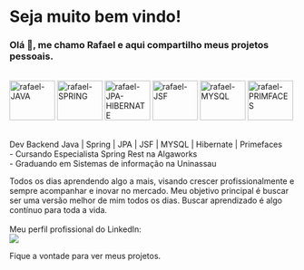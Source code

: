 # Seja muito bem vindo!
### Olá 👋, me chamo Rafael e aqui compartilho meus projetos pessoais.
<div style="display: inline_block"><br>
  <img align="center" alt="rafael-JAVA" height="70" width="80" src="https://cdn.jsdelivr.net/gh/devicons/devicon/icons/java/java-original-wordmark.svg">
  <img align="center" alt="rafael-SPRING" height="70" width="80" src="https://www.svgrepo.com/show/354379/spring.svg">
  <img align="center" alt="rafael-JPA-HIBERNATE" height="70" width="80" src="https://design.jboss.org/hibernate/logo/final/hibernate_logo_whitebkg_stacked_256px.png">
  <img align="center" alt="rafael-JSF" height="70" width="80" src="https://www.ambient-it.net/wp-content/uploads/2016/04/jsf-logo-175.png">
  <img align="center" alt="rafael-MYSQL" height="70" width="80" src="https://www.vectorlogo.zone/logos/mysql/mysql-official.svg">
  <img align="center" alt="rafael-PRIMFACES" height="70" width="80" src="https://infiniteprogress.pl/wp-content/uploads/2020/09/primefaces-logo.png">
</div>
<br/><br/>
Dev Backend Java | Spring | JPA | JSF | MYSQL | Hibernate | Primefaces <br/>
- Cursando Especialista Spring Rest na Algaworks <br/>
- Graduando em Sistemas de informação na Uninassau <br/>

Todos os dias aprendendo algo a mais, visando crescer profissionalmente e sempre acompanhar e inovar no mercado.
Meu objetivo principal é buscar ser uma versão melhor de mim todos os dias. Buscar aprendizado é algo contínuo para toda a vida.
<br/>
<br/>
Meu perfil profissional do LinkedIn: <br/>
<a href="https://www.linkedin.com/in/douglas-rafael-867822a0/" target="_blank"><img src="https://img.shields.io/badge/-LinkedIn-%230077B5?style=for-the-badge&logo=linkedin&logoColor=white" target="_blank"></a> 

Fique a vontade para ver meus projetos.
<!--
<div align="center">
  <a href="https://github.com/doodohrafael">
    
   <img height="180em" src="https://github-readme-stats.vercel.app/api?username=doodohrafael&include_all_commits=true&theme=radical&bg_color)"/>
    
</div>
-->

<div> 
  <br />
<!-- <a href="https://discord.gg/wagxzStdcR" target="_blank"><img src="https://img.shields.io/badge/Discord-7289DA?style=for-the-badge&logo=discord&logoColor=white" target="_blank"></a> -->
 
 
 <!--  ![Snake animation](https://github.com/rafaballerini/rafaballerini/blob/output/github-contribution-grid-snake.svg) -->
 
</div>

<!--
**doodohrafael/doodohrafael** is a ✨ _special_ ✨ repository because its `README.md` (this file) appears on your GitHub profile.

Here are some ideas to get you started:

- 🔭 I’m currently working on ...
- 🌱 I’m currently learning ...
m looking to collaborate on ...
- 🤔 I’m looking for help with ...
- 💬 Ask me about ...
- 📫 How to reach me: ...
- 😄 Pronouns: ...
- ⚡ Fun fact: ...
-->
